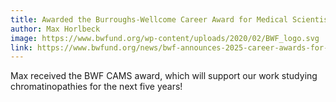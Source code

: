 ```yaml
---
title: Awarded the Burroughs-Wellcome Career Award for Medical Scientists
author: Max Horlbeck
image: https://www.bwfund.org/wp-content/uploads/2020/02/BWF_logo.svg
link: https://www.bwfund.org/news/bwf-announces-2025-career-awards-for-medical-scientists/
---
```


<!-- excerpt start -->
Max received the BWF CAMS award, which will support our work studying chromatinopathies for the next five years!
<!-- excerpt end -->